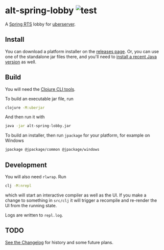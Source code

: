 # alt-spring-lobby ![test](https://github.com/skynet-gh/alt-spring-lobby/workflows/test/badge.svg)

A [Spring RTS](https://springrts.com/) lobby for [uberserver](https://github.com/spring/uberserver).


## Install

You can download a platform installer on the [releases page](https://github.com/skynet-gh/alt-spring-lobby/releases/latest). Or, you can use one of the standalone jar files there, and you'll need to [install a recent Java version](https://adoptopenjdk.net/?variant=openjdk15) as well.


## Build


You will need the [Clojure CLI tools](https://clojure.org/guides/getting_started#_clojure_installer_and_cli_tools).

To build an executable jar file, run

```bash
clojure -M:uberjar
```

And then run it with

```bash
java -jar alt-spring-lobby.jar
```

To build an installer, then run `jpackage` for your platform, for example on Windows

```bash
jpackage @jpackage/common @jpackage/windows
```


## Development

You will also need `rlwrap`. Run

```bash
clj -M:nrepl
```

which will start an interactive compiler as well as the UI. If you make a change to something in `src/clj` it will trigger a recompile and re-render the UI from the running state.

Logs are written to `repl.log`.

## TODO

[See the Changelog](./CHANGELOG.md) for history and some future plans.
